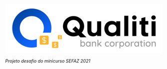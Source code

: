 ![Qualiti Bank Corporation](https://github.com/ilanmargolis/QualitiBank/blob/master/WebContent/images/logomarca.png)

*Projeto desafio do minicurso SEFAZ 2021*

